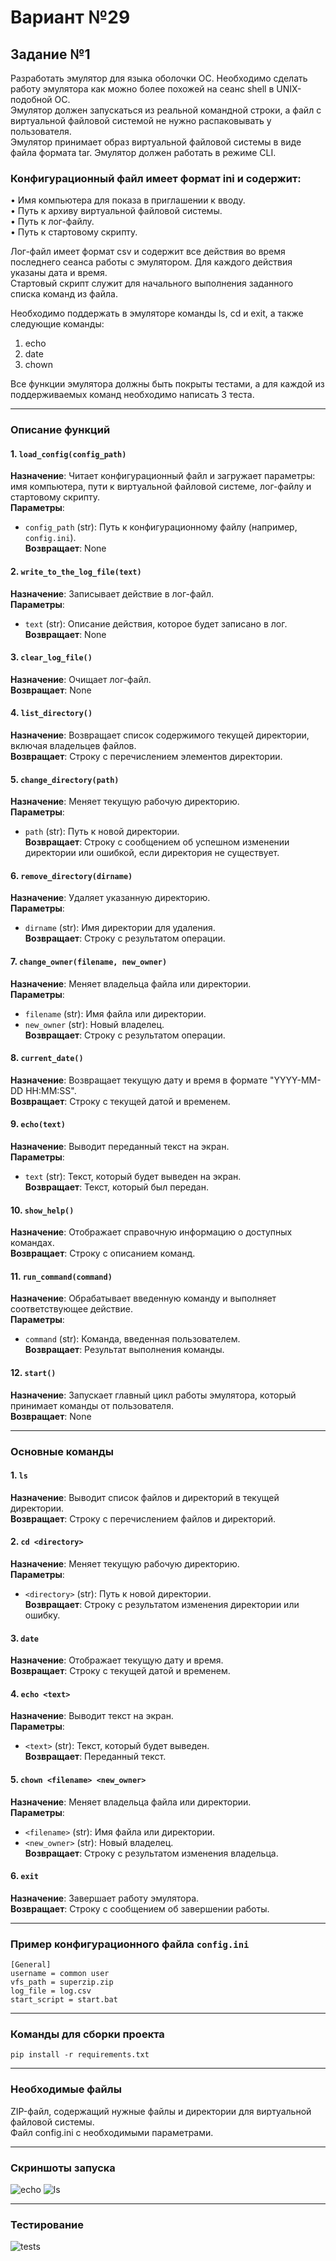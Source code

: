 # Вариант №29  
## Задание №1  
Разработать эмулятор для языка оболочки ОС. Необходимо сделать работу эмулятора как можно более похожей на сеанс shell в UNIX-подобной ОС.  
Эмулятор должен запускаться из реальной командной строки, а файл с виртуальной файловой системой не нужно распаковывать у пользователя.  
Эмулятор принимает образ виртуальной файловой системы в виде файла формата tar. Эмулятор должен работать в режиме CLI.

### Конфигурационный файл имеет формат ini и содержит:
• Имя компьютера для показа в приглашении к вводу.  
• Путь к архиву виртуальной файловой системы.  
• Путь к лог-файлу.  
• Путь к стартовому скрипту.

Лог-файл имеет формат csv и содержит все действия во время последнего сеанса работы с эмулятором. Для каждого действия указаны дата и время.  
Стартовый скрипт служит для начального выполнения заданного списка команд из файла.

Необходимо поддержать в эмуляторе команды ls, cd и exit, а также следующие команды:  
1. echo  
2. date  
3. chown  

Все функции эмулятора должны быть покрыты тестами, а для каждой из поддерживаемых команд необходимо написать 3 теста.

---

### Описание функций

#### 1. `load_config(config_path)`
**Назначение**: Читает конфигурационный файл и загружает параметры: имя компьютера, пути к виртуальной файловой системе, лог-файлу и стартовому скрипту.  
**Параметры**:  
- `config_path` (str): Путь к конфигурационному файлу (например, `config.ini`).  
**Возвращает**: None

#### 2. `write_to_the_log_file(text)`
**Назначение**: Записывает действие в лог-файл.  
**Параметры**:  
- `text` (str): Описание действия, которое будет записано в лог.  
**Возвращает**: None

#### 3. `clear_log_file()`
**Назначение**: Очищает лог-файл.  
**Возвращает**: None

#### 4. `list_directory()`
**Назначение**: Возвращает список содержимого текущей директории, включая владельцев файлов.  
**Возвращает**: Строку с перечислением элементов директории.

#### 5. `change_directory(path)`
**Назначение**: Меняет текущую рабочую директорию.  
**Параметры**:  
- `path` (str): Путь к новой директории.  
**Возвращает**: Строку с сообщением об успешном изменении директории или ошибкой, если директория не существует.

#### 6. `remove_directory(dirname)`
**Назначение**: Удаляет указанную директорию.  
**Параметры**:  
- `dirname` (str): Имя директории для удаления.  
**Возвращает**: Строку с результатом операции.

#### 7. `change_owner(filename, new_owner)`
**Назначение**: Меняет владельца файла или директории.  
**Параметры**:  
- `filename` (str): Имя файла или директории.  
- `new_owner` (str): Новый владелец.  
**Возвращает**: Строку с результатом операции.

#### 8. `current_date()`
**Назначение**: Возвращает текущую дату и время в формате "YYYY-MM-DD HH:MM:SS".  
**Возвращает**: Строку с текущей датой и временем.

#### 9. `echo(text)`
**Назначение**: Выводит переданный текст на экран.  
**Параметры**:  
- `text` (str): Текст, который будет выведен на экран.  
**Возвращает**: Текст, который был передан.

#### 10. `show_help()`
**Назначение**: Отображает справочную информацию о доступных командах.  
**Возвращает**: Строку с описанием команд.

#### 11. `run_command(command)`
**Назначение**: Обрабатывает введенную команду и выполняет соответствующее действие.  
**Параметры**:  
- `command` (str): Команда, введенная пользователем.  
**Возвращает**: Результат выполнения команды.

#### 12. `start()`
**Назначение**: Запускает главный цикл работы эмулятора, который принимает команды от пользователя.  
**Возвращает**: None

---

### Основные команды

#### 1. `ls`
**Назначение**: Выводит список файлов и директорий в текущей директории.  
**Возвращает**: Строку с перечислением файлов и директорий.

#### 2. `cd <directory>`
**Назначение**: Меняет текущую рабочую директорию.  
**Параметры**:  
- `<directory>` (str): Путь к новой директории.  
**Возвращает**: Строку с результатом изменения директории или ошибку.

#### 3. `date`
**Назначение**: Отображает текущую дату и время.  
**Возвращает**: Строку с текущей датой и временем.

#### 4. `echo <text>`
**Назначение**: Выводит текст на экран.  
**Параметры**:  
- `<text>` (str): Текст, который будет выведен.  
**Возвращает**: Переданный текст.

#### 5. `chown <filename> <new_owner>`
**Назначение**: Меняет владельца файла или директории.  
**Параметры**:  
- `<filename>` (str): Имя файла или директории.  
- `<new_owner>` (str): Новый владелец.  
**Возвращает**: Строку с результатом изменения владельца.

#### 6. `exit`
**Назначение**: Завершает работу эмулятора.  
**Возвращает**: Строку с сообщением об завершении работы.

---

### Пример конфигурационного файла `config.ini`
```
[General]
username = common user
vfs_path = superzip.zip
log_file = log.csv
start_script = start.bat
```

---

### Команды для сборки проекта
```
pip install -r requirements.txt
```

---


### Необходимые файлы
ZIP-файл, содержащий нужные файлы и директории для виртуальной файловой системы.<br>
Файл config.ini с необходимыми параметрами.

---


### Скриншоты запуска
![echo](https://github.com/user-attachments/assets/1fdee459-ba3b-41ce-887b-f9890438b5b7)
![ls](https://github.com/user-attachments/assets/264480a2-efdf-4ccc-af01-dfbb20dcc247)

---


### Тестирование
![tests](https://github.com/user-attachments/assets/9328d675-d519-44f0-b2d2-b539fa902a95)


